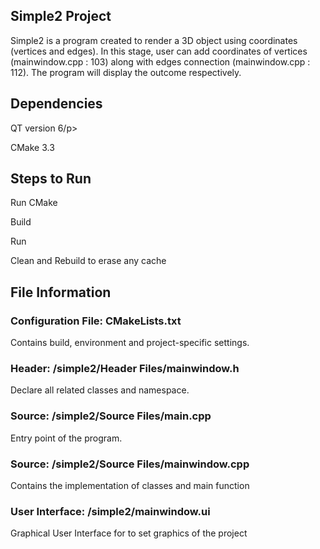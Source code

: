 <h2>Simple2 Project</h2>
Simple2 is a program created to render a 3D object using coordinates (vertices and edges). In this stage, user can add coordinates of vertices (mainwindow.cpp : 103) along with edges connection (mainwindow.cpp : 112). The program will display the outcome respectively.

<h2>Dependencies</h2>
<p>QT version 6/p>
<p>CMake 3.3</p>

<h2>Steps to Run</h2>
<p>Run CMake</p>
<p>Build</p>
<p>Run</p>
<p>Clean and Rebuild to erase any cache<p>

<h2>File Information</h2>
<h3>Configuration File: CMakeLists.txt</h3>
<p>Contains build, environment and project-specific settings.</p>
<h3>Header: /simple2/Header Files/mainwindow.h</h3>
<p>Declare all related classes and namespace.</p>
<h3>Source: /simple2/Source Files/main.cpp</h3>
<p>Entry point of the program.</p>
<h3>Source: /simple2/Source Files/mainwindow.cpp</h3>
<p>Contains the implementation of classes and main function</p>
<h3>User Interface: /simple2/mainwindow.ui</h3>
<p>Graphical User Interface for to set graphics of the project</p>


